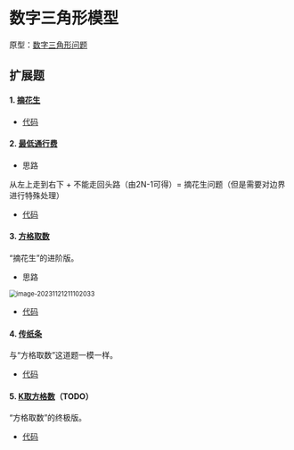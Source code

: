 # 数字三角形模型

原型：[数字三角形问题](../算法基础/18线性DP+区间DP.md)

## 扩展题

#### 1. [摘花生](https://www.acwing.com/problem/content/1017/)

- [代码](E:\codes\C++\AcwingTest\摘花生.cpp)

#### 2. [最低通行费](https://www.dotcpp.com/oj/problem3054.html)

- 思路

从左上走到右下 + 不能走回头路（由2N-1可得）= 摘花生问题（但是需要对边界进行特殊处理）

- [代码](E:\codes\C++\AcwingTest\最低通行费.cpp)

#### 3. [方格取数](https://www.luogu.com.cn/problem/P1004)

“摘花生”的进阶版。

- 思路

<img src="E:\Typora\数据结构\算法提高\1. 动态规划\image\1.1 数字三角形模型\image-20231121211102033.png" alt="image-20231121211102033" style="zoom:80%;" />

- [代码](E:\codes\C++\AcwingTest\方格取数.cpp)

#### 4. [传纸条](https://www.acwing.com/problem/content/277/)

与“方格取数”这道题一模一样。

- [代码](E:\codes\C++\AcwingTest\传纸条.cpp)

#### 5. [K取方格数](https://www.acwing.com/problem/content/384/)（TODO）

“方格取数”的终极版。

- [代码](E:\codes\C++\AcwingTest\K取方格取数.cpp)
